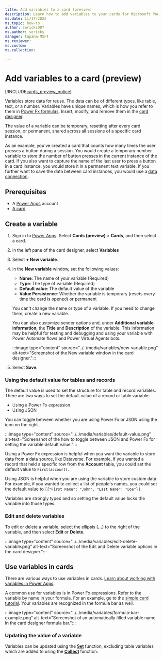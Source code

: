 ```yaml
---
title: Add variables to a card (preview)
description: Learn how to add variables to your cards for Microsoft Power Apps.
ms.date: 11/17/2022
ms.topic: how-to
author: sericks007
ms.author: sericks
manager: tapanm-MSFT
ms.reviewer: 
ms.custom: 
ms.collection: 

---
```


# Add variables to a card (preview)

[!INCLUDE[cards_preview_notice](../../includes/preview-include.md)]

Variables store data for reuse. The data can be of different types, like table, text, or a number. Variables have unique names, which is how you refer to them in [Power Fx formulas](../../make-a-card/power-fx/intro-to-pfx.md). Insert, modify, and remove them in the [card designer](../designer-overview.md).

The value of a variable can be temporary, resetting after every card session, or permanent, shared across all sessions of a specific card instance.

As an example, you've created a card that counts how many times the user presses a button during a session. You would create a temporary number variable to store the number of button presses in the current instance of the card. If you also want to capture the name of the last user to press a button in a card instance, you would store it in a permanent text variable. If you further want to save the data between card instances, you would use a [data connection](../connectors/connector-intro.md).

## Prerequisites

- A [Power Apps](https://powerapps.microsoft.com/) account
- [A card](../../tutorials/hello-world-card.md)

## Create a variable

1. Sign in to [Power Apps](https://powerapps.microsoft.com/). Select **Cards (preview)** > **Cards**, and then select a card.
1. In the left pane of the card designer, select **Variables**
1. Select **+ New variable**.
1. In the **New variable** window, set the following values:

    - **Name**: The name of your variable (Required)
    - **Type**: The type of variable (Required)
    - **Default value**: The default value of the variable
    - **Value Persistence**: Whether the variable is temporary (resets every time the card is opened) or permanent

    You can't change the name or type of a variable. If you need to change them, create a new variable.

    You can also customize sender options and, under **Additional variable information**, the **Title** and **Description** of the variable. This information may be helpful for testing and debugging and using your variable with Power Automate flows and Power Virtual Agents bots.

    :::image type="content" source="../../media/variables/new-variable.png" alt-text="Screenshot of the New variable window in the card designer.":::

1. Select **Save**.

### Using the default value for tables and records

The default value is used to set the structure for table and record variables. There are two ways to set the default value of a record or table variable: 

- Using a Power Fx expression
- Using JSON 

You can toggle between whether you are using Power Fx or JSON using the icon on the right.

:::image type="content" source="../../media/variables/default-value.png" alt-text="Screenshot of the how to toggle between JSON and Power Fx for setting the variable default value.":::

Using a Power Fx expression is helpful when you want the variable to store data from a data source, like Dataverse. For example, if you wanted a record that held a specific row from the **Account** table, you could set the default value to `First(account)`.

Using JSON is helpful when you are using the variable to store custom data. For example, if you wanted to collect a list of people's names, you could set the default value to `[{"First Name": "John", "Last Name": "Doe"}]`.

Variables are strongly typed and so setting the default value locks the variable into those types.

### Edit and delete variables

To edit or delete a variable, select the ellipsis (**...**) to the right of the variable, and then select **Edit** or **Delete**.

:::image type="content" source="../../media/variables/edit-delete-variable.png" alt-text="Screenshot of the Edit and Delete variable options in the card designer.":::

## Use variables in cards

There are various ways to use variables in cards. [Learn about working with variables in Power Apps](../../../maker/canvas-apps/working-with-variables.md).

A common use for variables is in Power Fx expressions. Refer to the variable by name in your formula. For an example, go to the [simple card tutorial](../../tutorials/hello-world-card.md). Your variables are recognized in the formula bar as well.

:::image type="content" source="../../media/variables/formula-bar-example.png" alt-text="Screenshot of an automatically filled variable name in the card designer formula bar.":::

### Updating the value of a variable

Variables can be updated using the [**Set**](/power-platform/power-fx/reference/function-set) function, excluding table variables which are added to using the [**Collect**](/power-platform/power-fx/reference/function-clear-collect-clearcollect) function.
